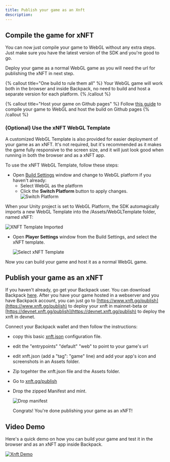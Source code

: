 ```yaml
---
title: Publish your game as an Xnft
description:
---
```


## Compile the game for xNFT
You can now just compile your game to WebGL without any extra steps. Just make sure you have the latest version of the SDK and you're good to go.

Deploy your game as a normal WebGL game as you will need the url for publishing the xNFT in next step.

{% callout title="One build to rule them all" %}
Your WebGL game will work both in the browser and inside Backpack, no need to build and host a separate version for each platform.
{% /callout %}

{% callout title="Host your game on Github pages" %}
Follow [this guide](/docs/gh-pages) to compile your game to WebGL  and host the build on Github pages
{% /callout %}

### (Optional) Use the xNFT WebGL Template
A customized WebGL Template is also provided for easier deployment of your game as an xNFT. It's not required, but it's recommended as it makes the game fully responsive to the screen size, and it will just look good when running in both the browser and as a xNFT app.

To use the xNFT WebGL Template, follow these steps:

- Open [Build Settings](https://docs.unity3d.com/Manual/BuildSettings.html) window and change to WebGL platform if you haven't already:
  - Select WebGL as the platform
  - Click the **Switch Platform** button to apply changes.
    ![Switch Platform](/xnft/switch_platform.png)

When your Unity project is set to WebGL Platform, the SDK automagically imports a new WebGL Template into the /Assets/WebGLTemplate folder, named xNFT:

  ![XNFT Template Imported](/xnft/xnft_webgl_template_imported.png)

- Open **Player Settings** window from the Build Settings, and select the xNFT template.

  ![Select xNFT Template](/xnft/select_xnft_template.png)

Now you can build your game and host it as a normal WebGL game.

## Publish your game as an xNFT
If you haven't already, go get your Backpack user. You can download Backpack [here](https://www.backpack.app/downloads).
After you have your game hosted in a webserver and you have Backpack account, you can just go to [https://www.xnft.gg/publish](https://www.xnft.gg/publish) to deploy your xnft in mainnet-beta or [https://devnet.xnft.gg/publish](https://devnet.xnft.gg/publish) to deploy the xnft in devnet. 

Connect your Backpack wallet and then follow the instructions:
- copy this basic [xnft.json](https://github.com/coral-xyz/xnft-quickstart/blob/master/xnft.json) configuration file.
- edit the "entrypoints" "default" "web" to point to your game's url
- edit xnft.json (add a "tag": "game" line) and add your app's icon and screenshots in an Assets folder.
- Zip togehter the xnft.json file and the Assets folder.  
- Go to [xnft.gg/publish](https://www.xnft.gg/publish) 
- Drop the zipped Manifest and mint. 

  ![Drop manifest](/xnft/drop_manifest.png)

  Congrats! You're done publishing your game as an xNFT!

## Video Demo
Here's a quick demo on how you can build your game and test it in the browser and as an xNFT app inside Backpack.

[![Xnft Demo](/xnft/XnftTutorial.gif)](/xnft/XnftTutorial.mp4)




